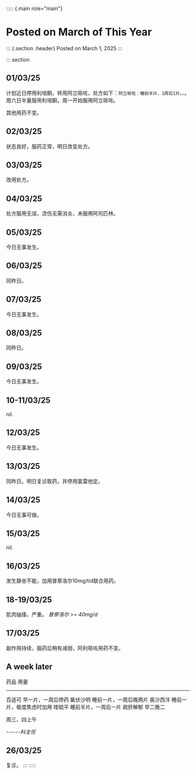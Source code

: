 ::::: {.main role="main"}
# Posted on March of This Year

::: {.section .header}
Posted on March 1, 2025
:::

::: section
## 01/03/25

计划近日停用利培酮，转用阿立哌咗，处方如下：`阿立哌咗：睡前半片，1周后1片。。`。周六日半量服用利培酮，周一开始服用阿立哌咗。

其他用药不变。

## 02/03/25

状态良好，服药正常，明日改变处方。

## 03/03/25

改用处方。

## 04/03/25

处方服用无误，烫伤无需消炎，未服用阿司匹林。

## 05/03/25

今日无事发生。

## 06/03/25

同昨日。

## 07/03/25

今日无事发生。

## 08/03/25

同昨日。

## 09/03/25

今日无事发生。

## 10-11/03/25

nil.

## 12/03/25

今日无事发生。

## 13/03/25

同昨日。明日复诊取药，并停用氯雷他定。

## 14/03/25

今日无事可做。

## 15/03/25

nil.

## 16/03/25

发生静坐不能，加用普萘洛尔10mg/tid联合用药。

## 18-19/03/25

肌肉抽搐，严重。 *普萘洛尔 \>= 40mg/d*

## 17/03/25

副作用持续，服药后稍有减弱，阿利哌咗用药不变。

## A week later

  药品       用量
  ---------- --------------------------
  百适可     早一片，一周后停药
  氟伏沙明   睡前一片，一周后晚两片
  奥沙西泮   睡前一片，极度焦虑时加用
  喹硫平     睡前半片，一周后一片
  疏肝解郁   早二晚二

周三、四上午

*------科主任*

## 26/03/25

复诊。
:::
:::::
